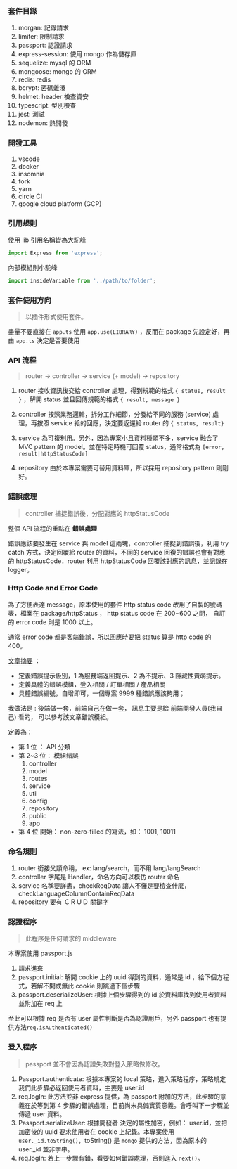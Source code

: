 <!--
    1.  logger
    2.  login session, authentication
    3.  session in DB
    4.  custom HttpCode
    5.  限制 IP
    6.  redis, nosql, sql,
    7.  authorization
    8.  MVC pattern - service
    9.  docker
    10. part of BDD
    11. ts 編譯問題
    12. CI/CD

    TODO
    1. 建言 api
    2. WebSocket
-->

### 套件目錄

1. morgan: 記錄請求
2. limiter: 限制請求
3. passport: 認證請求
4. express-session: 使用 mongo 作為儲存庫
5. sequelize: mysql 的 ORM
6. mongoose: mongo 的 ORM
7. redis: redis
8. bcrypt: 密碼雜湊
9. helmet: header 檢查資安
10. typescript: 型別檢查
11. jest: 測試
12. nodemon: 熱開發

### 開發工具

1. vscode
2. docker
3. insomnia
4. fork
5. yarn
6. circle CI
7. google cloud platform (GCP)

### 引用規則

使用 lib 引用名稱皆為大駝峰

```js
import Express from 'express';
```

內部模組則小駝峰

```js
import insideVariable from '../path/to/folder';
```

### 套件使用方向

>以插件形式使用套件。

盡量不要直接在 `app.ts` 使用 `app.use(LIBRARY)` ，反而在 package 先設定好，再由 `app.ts` 決定是否要使用

### API 流程

>router -> controller -> service (+ model) -> repository

1. router 接收資訊後交給 controller 處理，得到規範的格式 `{ status, result }` ，解開 status 並且回傳規範的格式 `{ result, message }`

1. controller 按照業務邏輯，拆分工作細節，分發給不同的服務 (service) 處理，再按照 service 給的回應，決定要返還給 router 的 `{ status, result}`

2. service 為可複利用。另外，因為專案小且資料種類不多，service 融合了 MVC pattern 的 model。並在特定時機可回覆 status，通常格式為 `[error, result|httpStatusCode]`

3. repository 由於本專案需要可替用資料庫，所以採用 repository pattern 剛剛好。

### 錯誤處理

> controller 捕捉錯誤後，分配對應的 httpStatusCode

整個 API 流程的重點在 **錯誤處理**

錯誤應該要發生在 service 與 model 這兩塊，controller 捕捉到錯誤後，利用 try catch 方式，決定回覆給 router 的資料，不同的 service 回復的錯誤也會有對應的 httpStatusCode，router 利用 httpStatusCode 回覆該對應的訊息，並記錄在 logger。

### Http Code and Error Code

為了方便表達 message，原本使用的套件 http status code 改用了自製的號碼表，檔案在 package/httpStatus ，
http status code 在 200~600 之間，
自訂的 error code 則是 1000 以上。

通常 error code 都是客端錯誤，所以回應時要把 status 算是 http code 的 400。

[文章摘要](https://www.itread01.com/content/1549447927.html) ：
- 定義錯誤提示級別，1 為服務端返回提示、2 為不提示、3 隱藏性賣萌提示。
- 定義具體的錯誤模組，登入相關 / 訂單相關 / 產品相關
- 具體錯誤編號，自增即可，一個專案 9999 種錯誤應該夠用；

我做法是 :
後端做一套，前端自己在做一套， 訊息主要是給 前端開發人員(我自己) 看的， 可以參考該文章錯誤模組。

定義為：
- 第 1 位 ： API 分類
- 第 2~3 位： 模組錯誤
    1. controller
    2. model
    3. routes
    4. service
    5. util
    6. config
    7. repository
    8. public
    9. app
- 第 4 位 開始： non-zero-filled 的寫法，如： 1001, 10011


### 命名規則

1. router 銜接父類命稱， ex: lang/search，而不用 lang/langSearch
2. controller 字尾是 Handler，命名方向可以模仿 router 命名
3. service 名稱要詳盡，checkReqData 讓人不懂是要檢查什麼， checkLanguageColumnContainReqData
4. repository 要有 ＣＲＵＤ 關鍵字

### 認證程序

> 此程序是任何請求的 middleware

本專案使用 passport.js
1. 請求進來
2. passport.initial: 解開 cookie 上的 uuid 得到的資料，通常是 id ，給下個方程式，若解不開或無此 cookie 則跳過下個步驟
3. passport.deserializeUser: 根據上個步驟得到的 id 於資料庫找到使用者資料並附加在 req 上


至此可以根據 req 是否有 user 屬性判斷是否為認證用戶，另外 passport 也有提供方法`req.isAuthenticated()`

### 登入程序

> passport 並不會因為認證失敗對登入策略做修改。

1. Passport.authenticate: 根據本專案的 local 策略，進入策略程序，策略規定我們此步驟必返回使用者資料，主要是 user.id
2. req.logIn: 此方法並非 express 提供，為 passport 附加的方法，此步驟的意義在於等到第 4 步驟的錯誤處理，目前尚未具備實質意義。會呼叫下一步驟並傳遞 user 資料。
3. Passport.serializeUser: 根據開發者 決定的屬性加密，例如： user.id，並把加密後的 uuid 要求使用者在 cookie 上紀錄。本專案使用 `user._id.toString()`，toString() 是 `mongo` 提供的方法，因為原本的 user._id 並非字串。
4. req.logIn: 若上一步驟有錯，看要如何錯誤處理，否則進入 `next()`。
